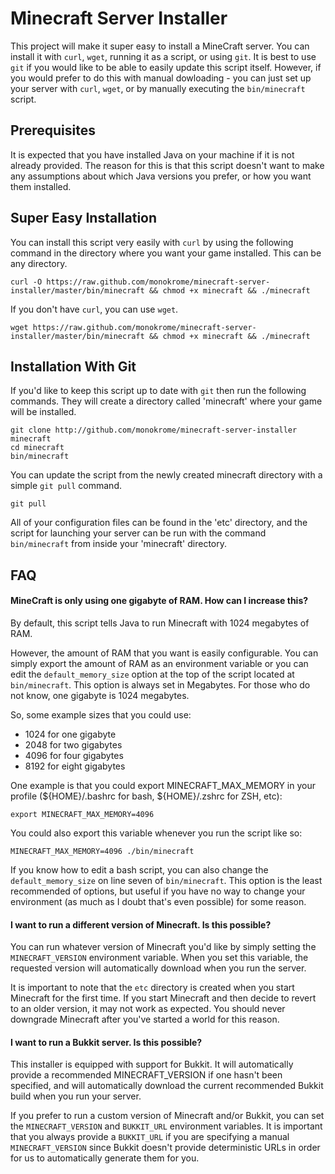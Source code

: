 Minecraft Server Installer
==========================

This project will make it super easy to install a MineCraft server. You can
install it with `curl`, `wget`, running it as a script, or using `git`. It is
best to use `git` if you would like to be able to easily update this script
itself.  However, if you would prefer to do this with manual dowloading - you
can just set up your server with `curl`, `wget`, or by manually executing the
`bin/minecraft` script.

Prerequisites
-------------

It is expected that you have installed Java on your machine if it is not
already provided. The reason for this is that this script doesn't want to
make any assumptions about which Java versions you prefer, or how you want
them installed.

Super Easy Installation
-----------------------

You can install this script very easily with `curl` by using the following
command in the directory where you want your game installed. This can be any
directory.

    curl -O https://raw.github.com/monokrome/minecraft-server-installer/master/bin/minecraft && chmod +x minecraft && ./minecraft

If you don't have `curl`, you can use `wget`.

    wget https://raw.github.com/monokrome/minecraft-server-installer/master/bin/minecraft && chmod +x minecraft && ./minecraft
    

Installation With Git
---------------------

If you'd like to keep this script up to date with `git` then run the following
commands. They will create a directory called 'minecraft' where your game will
be installed.

    git clone http://github.com/monokrome/minecraft-server-installer minecraft
    cd minecraft
    bin/minecraft

You can update the script from the newly created minecraft directory with a
simple `git pull` command.

    git pull

All of your configuration files can be found in the 'etc' directory, and the
script for launching your server can be run with the command `bin/minecraft`
from inside your 'minecraft' directory.

FAQ
---

#### MineCraft is only using one gigabyte of RAM. How can I increase this?

By default, this script tells Java to run Minecraft with 1024 megabytes of RAM.

However, the amount of RAM that you want is easily configurable. You can simply
export the amount of RAM as an environment variable or you can edit the
`default_memory_size` option at the top of the script located at
`bin/minecraft`. This option is always set in Megabytes. For those who do not
know, one gigabyte is 1024 megabytes.

So, some example sizes that you could use:

- 1024 for one gigabyte
- 2048 for two gigabytes
- 4096 for four gigabytes
- 8192 for eight gigabytes

One example is that you could export MINECRAFT_MAX_MEMORY in your
profile (${HOME}/.bashrc for bash, ${HOME}/.zshrc for ZSH, etc):

    export MINECRAFT_MAX_MEMORY=4096

You could also export this variable whenever you run the script like so:

    MINECRAFT_MAX_MEMORY=4096 ./bin/minecraft

If you know how to edit a bash script, you can also change the
`default_memory_size` on line seven of `bin/minecraft`. This option is the
least recommended of options, but useful if you have no way to change your
environment (as much as I doubt that's even possible) for some reason.


#### I want to run a different version of Minecraft. Is this possible?

You can run whatever version of Minecraft you'd like by simply setting the
`MINECRAFT_VERSION` environment variable. When you set this variable, the
requested version will automatically download when you run the server.

It is important to note that the `etc` directory is created when you start
Minecraft for the first time. If you start Minecraft and then decide to
revert to an older version, it may not work as expected. You should never
downgrade Minecraft after you've started a world for this reason.


#### I want to run a Bukkit server. Is this possible?

This installer is equipped with support for Bukkit. It will automatically
provide a recommended MINECRAFT_VERSION if one hasn't been specified, and
will automatically download the current recommended Bukkit build when you
run your server.

If you prefer to run a custom version of Minecraft and/or Bukkit, you can
set the `MINECRAFT_VERSION` and `BUKKIT_URL` environment variables. It is
important that you always provide a `BUKKIT_URL` if you are specifying a
manual `MINECRAFT_VERSION` since Bukkit doesn't provide deterministic
URLs in order for us to automatically generate them for you.
